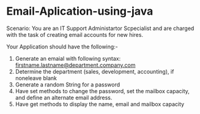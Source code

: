 # Email-Aplication-using-java


Scenario: You are an IT Support Administartor Scpecialist and are charged with the task of creating email accounts for new hires.

Your Application should have the following:-

1. Generate an emaial with following syntax: firstname.lastname@department.company.com
2. Determine the department (sales, development, accounting), if noneleave blank
3. Generate a random String for a password
4. Have set methods to change the password, set the mailbox capacity, and define an alternate email address.
5. Have get methods to display the name, email and mailbox capacity
